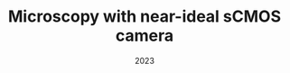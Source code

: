 ---
title: "Microscopy with near-ideal sCMOS camera"
collection: publications
permalink: /publication/2023_Jia_nan
date: 2023
venue: 'nan'
DOI: 'nan'
---